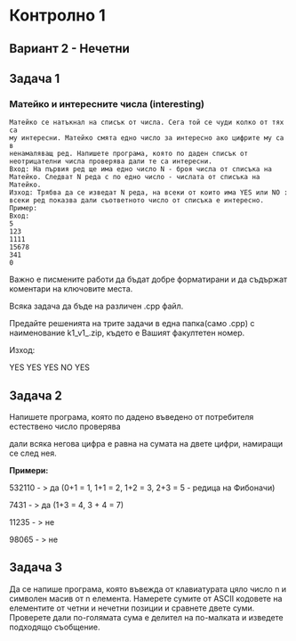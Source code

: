 # Контролно 1

## Вариант 2 - Нечетни

## Задача 1

### Матейко и интересните числа (interesting)

```
Матейко се натъкнал на списък от числа. Сега той се чуди колко от тях са
му интересни. Матейко смята едно число за интересно ако цифрите му са в
ненамаляващ ред. Напишете програма, която по даден списък от
неотрицателни числа проверява дали те са интересни.
Вход: На първия ред ще има едно число N - броя числа от списъка на
Матейко. Следват N реда с по едно число - числата от списъка на Матейко.
Изход: Трябва да се изведат N реда, на всеки от които има YES или NO :
всеки ред показва дали съответното число от списъка е интересно.
Пример:
Вход:
5
123
1111
15678
341
0
```
Важно е писмените работи да бъдат добре форматирани и да съдържат
коментари на ключовите места.

Всяка задача да бъде на различен .cpp файл.

Предайте решенията на трите задачи в една папка(само .cpp) с наименование
k1_v1_<FN>.zip, където <FN> e Вашият факултетен номер.


Изход:

YES
YES
YES
NO
YES

## Задача 2

Напишете програма, която по дадено въведено от потребителя естествено
число проверява

дали всяка негова цифра е равна на сумата на двете цифри, намиращи се
след нея.

**Примери:**

532110 - > да (0+1 = 1, 1+1 = 2, 1+2 = 3, 2+3 = 5 - редица на Фибоначи)

7431 - > да (1+3 = 4, 3 + 4 = 7)

11235 - > не

98065 - > не

## Задача 3

Да се напише програма, която въвежда от клавиатурата цяло число n и
символен масив от n елемента. Намерете сумите от ASCII кодовете на
елементите от четни и нечетни позиции и сравнете двете суми. Проверете
дали по-голямата сума е делител на по-малката и изведете подходящо
съобщение.



